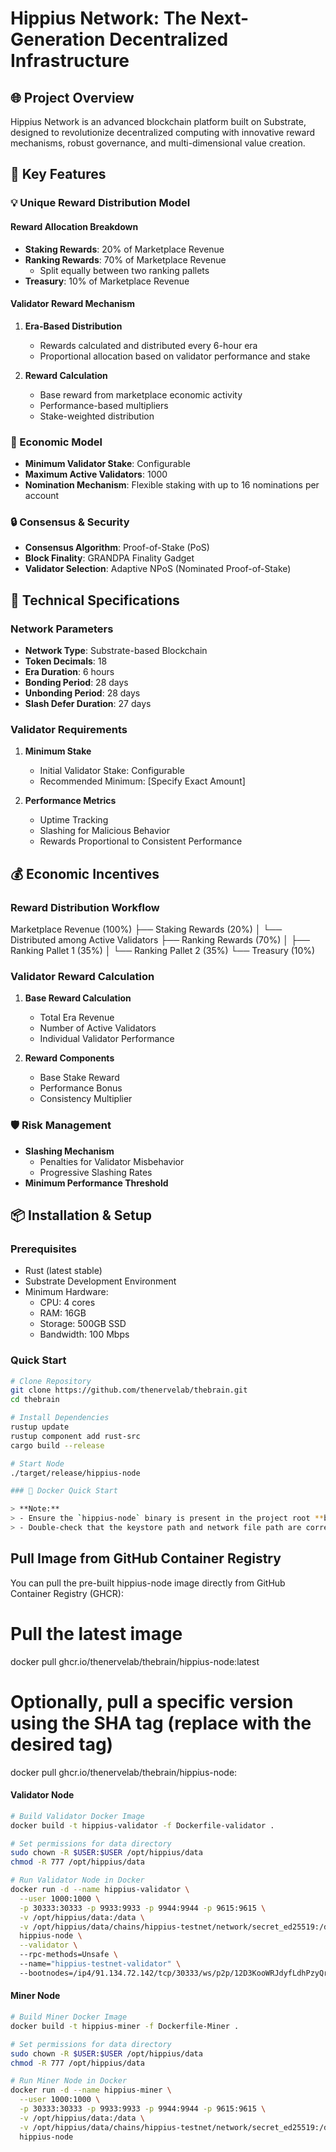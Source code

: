 # Hippius Network: The Next-Generation Decentralized Infrastructure

## 🌐 Project Overview

Hippius Network is an advanced blockchain platform built on Substrate, designed to revolutionize decentralized computing with innovative reward mechanisms, robust governance, and multi-dimensional value creation.

## 🔑 Key Features

### 💡 Unique Reward Distribution Model

#### Reward Allocation Breakdown
- **Staking Rewards**: 20% of Marketplace Revenue
- **Ranking Rewards**: 70% of Marketplace Revenue
  - Split equally between two ranking pallets
- **Treasury**: 10% of Marketplace Revenue

#### Validator Reward Mechanism
1. **Era-Based Distribution**
   - Rewards calculated and distributed every 6-hour era
   - Proportional allocation based on validator performance and stake

2. **Reward Calculation**
   - Base reward from marketplace economic activity
   - Performance-based multipliers
   - Stake-weighted distribution

### 🏦 Economic Model
- **Minimum Validator Stake**: Configurable
- **Maximum Active Validators**: 1000
- **Nomination Mechanism**: Flexible staking with up to 16 nominations per account

### 🔒 Consensus & Security
- **Consensus Algorithm**: Proof-of-Stake (PoS)
- **Block Finality**: GRANDPA Finality Gadget
- **Validator Selection**: Adaptive NPoS (Nominated Proof-of-Stake)

## 🚀 Technical Specifications

### Network Parameters
- **Network Type**: Substrate-based Blockchain
- **Token Decimals**: 18
- **Era Duration**: 6 hours
- **Bonding Period**: 28 days
- **Unbonding Period**: 28 days
- **Slash Defer Duration**: 27 days

### Validator Requirements
1. **Minimum Stake**
   - Initial Validator Stake: Configurable
   - Recommended Minimum: [Specify Exact Amount]

2. **Performance Metrics**
   - Uptime Tracking
   - Slashing for Malicious Behavior
   - Rewards Proportional to Consistent Performance

## 💰 Economic Incentives

### Reward Distribution Workflow

Marketplace Revenue (100%) ├── Staking Rewards (20%) │ └── Distributed among Active Validators ├── Ranking Rewards (70%) │ ├── Ranking Pallet 1 (35%) │ └── Ranking Pallet 2 (35%) └── Treasury (10%)



### Validator Reward Calculation
1. **Base Reward Calculation**
   - Total Era Revenue
   - Number of Active Validators
   - Individual Validator Performance

2. **Reward Components**
   - Base Stake Reward
   - Performance Bonus
   - Consistency Multiplier

### 🛡️ Risk Management
- **Slashing Mechanism**
  - Penalties for Validator Misbehavior
  - Progressive Slashing Rates
- **Minimum Performance Threshold**

## 📦 Installation & Setup

### Prerequisites
- Rust (latest stable)
- Substrate Development Environment
- Minimum Hardware:
  - CPU: 4 cores
  - RAM: 16GB
  - Storage: 500GB SSD
  - Bandwidth: 100 Mbps


### Quick Start
```bash
# Clone Repository
git clone https://github.com/thenervelab/thebrain.git
cd thebrain

# Install Dependencies
rustup update
rustup component add rust-src
cargo build --release

# Start Node
./target/release/hippius-node 

### 🐳 Docker Quick Start

> **Note:**  
> - Ensure the `hippius-node` binary is present in the project root **before** building any Docker image.  
> - Double-check that the keystore path and network file path are correct for your setup **before running** the container.
```

## Pull Image from GitHub Container Registry

You can pull the pre-built hippius-node image directly from GitHub Container Registry (GHCR):

# Pull the latest image
docker pull ghcr.io/thenervelab/thebrain/hippius-node:latest

# Optionally, pull a specific version using the SHA tag (replace <SHA> with the desired tag)
docker pull ghcr.io/thenervelab/thebrain/hippius-node:<SHA>


#### Validator Node

```bash
# Build Validator Docker Image
docker build -t hippius-validator -f Dockerfile-validator .

# Set permissions for data directory
sudo chown -R $USER:$USER /opt/hippius/data
chmod -R 777 /opt/hippius/data

# Run Validator Node in Docker
docker run -d --name hippius-validator \
  --user 1000:1000 \
  -p 30333:30333 -p 9933:9933 -p 9944:9944 -p 9615:9615 \
  -v /opt/hippius/data:/data \
  -v /opt/hippius/data/chains/hippius-testnet/network/secret_ed25519:/data/node-key \
  hippius-node \
  --validator \                       
  --rpc-methods=Unsafe \              
  --name="hippius-testnet-validator" \   
  --bootnodes=/ip4/91.134.72.142/tcp/30333/ws/p2p/12D3KooWRJdyfLdhPzyQrUHKWdEooNPsNFWRTfCS8tDSeysPDxVR
```

#### Miner Node

```bash
# Build Miner Docker Image
docker build -t hippius-miner -f Dockerfile-Miner .

# Set permissions for data directory
sudo chown -R $USER:$USER /opt/hippius/data
chmod -R 777 /opt/hippius/data

# Run Miner Node in Docker
docker run -d --name hippius-miner \
  --user 1000:1000 \
  -p 30333:30333 -p 9933:9933 -p 9944:9944 -p 9615:9615 \
  -v /opt/hippius/data:/data \
  -v /opt/hippius/data/chains/hippius-testnet/network/secret_ed25519:/data/node-key \
  hippius-node
```